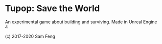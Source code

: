 # Tupop: Save the World

An experimental game about building and surviving. Made in Unreal Engine 4

(c) 2017-2020 Sam Feng
